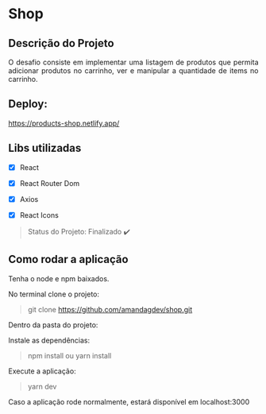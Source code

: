 # Shop

## Descrição do Projeto

<p align="justify">O desafio consiste em implementar uma listagem de produtos que permita adicionar produtos no carrinho, ver e manipular a quantidade de items no carrinho. </p>

## Deploy: 
https://products-shop.netlify.app/

## Libs utilizadas 
- [X] React 
- [X] React Router Dom
- [X] Axios
- [X] React Icons


> Status do Projeto: Finalizado :heavy_check_mark:


## Como rodar a aplicação

Tenha o node e npm baixados.

No terminal clone o projeto:
> git clone https://github.com/amandagdev/shop.git

Dentro da pasta do projeto:

Instale as dependências:
> npm install ou yarn install

Execute a aplicação:
> yarn dev

Caso a aplicação rode normalmente, estará disponível em localhost:3000





